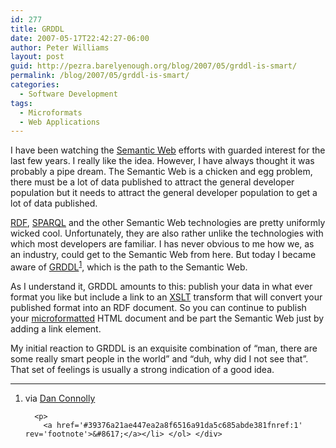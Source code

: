 ```yaml
---
id: 277
title: GRDDL
date: 2007-05-17T22:42:27-06:00
author: Peter Williams
layout: post
guid: http://pezra.barelyenough.org/blog/2007/05/grddl-is-smart/
permalink: /blog/2007/05/grddl-is-smart/
categories:
  - Software Development
tags:
  - Microformats
  - Web Applications
---
```

I have been watching the [Semantic Web](http://en.wikipedia.org/wiki/Semantic_Web) efforts with guarded interest for the last few years. I really like the idea. However, I have always thought it was probably a pipe dream. The Semantic Web is a chicken and egg problem, there must be a lot of data published to attract the general developer population but it needs to attract the general developer population to get a lot of data published.

[RDF](http://www.w3.org/RDF/), [SPARQL](http://www.w3.org/TR/rdf-sparql-query/) and the other Semantic Web technologies are pretty uniformly wicked cool. Unfortunately, they are also rather unlike the technologies with which most developers are familiar. I has never obvious to me how we, as an industry, could get to the Semantic Web from here. But today I became aware of [GRDDL](http://www.w3.org/TR/grddl/)<sup id='39376a21ae447ea2a8f6516a91da5c685abde381fnref:1'><a href='#39376a21ae447ea2a8f6516a91da5c685abde381fn:1' rel='footnote'>1</a></sup>, which is the path to the Semantic Web.

As I understand it, GRDDL amounts to this: publish your data in what ever format you like but include a link to an [XSLT](http://www.w3.org/TR/xslt) transform that will convert your published format into an RDF document. So you can continue to publish your [microformatted](http://microformats.org/) HTML document and be part the Semantic Web just by adding a link element.

My initial reaction to GRDDL is an exquisite combination of &#8220;man, there are some really smart people in the world&#8221; and &#8220;duh, why did I not see that&#8221;. That set of feelings is usually a strong indication of a good idea.

<div class='footnotes'>
  <hr />
  
  <ol>
    <li id='39376a21ae447ea2a8f6516a91da5c685abde381fn:1'>
      <p>
        via <a href='http://dig.csail.mit.edu/breadcrumbs/node/194'>Dan Connolly</a>
      </p>
      
      <p>
        <a href='#39376a21ae447ea2a8f6516a91da5c685abde381fnref:1' rev='footnote'>&#8617;</a></li> </ol> </div>